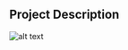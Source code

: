 ## Project Description

![alt text](https://github.com/learning-zone/Website-Templates/blob/master/assets/scenic_photo.png "scenic_photo")
